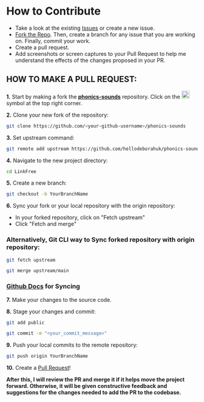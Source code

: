 # How to Contribute

- Take a look at the existing [Issues](https://github.com/hellodeborahuk/phonics-sounds/issues) or create a new issue.
- [Fork the Repo](https://github.com/hellodeborahuk/phonics-sounds/fork). Then, create a branch for any issue that you are working on. Finally, commit your work.
- Create a pull request.
- Add screenshots or screen captures to your Pull Request to help me understand the effects of the changes proposed in your PR.

## HOW TO MAKE A PULL REQUEST:

**1.** Start by making a fork the [**phonics-sounds**](https://github.com/hellodeborahuk/phonics-sounds) repository. Click on the <a href="https://github.com/hellodeborahuk/phonics-sounds/fork"><img src="https://i.imgur.com/G4z1kEe.png" height="21" width="21"></a> symbol at the top right corner.

**2.** Clone your new fork of the repository:

```bash
git clone https://github.com/<your-github-username>/phonics-sounds
```

**3.** Set upstream command:

```bash
git remote add upstream https://github.com/hellodeborahuk/phonics-sounds.git
```

**4.** Navigate to the new project directory:

```bash
cd LinkFree
```

**5.** Create a new branch:

```bash
git checkout -b YourBranchName
```

**6.** Sync your fork or your local repository with the origin repository:

- In your forked repository, click on "Fetch upstream"
- Click "Fetch and merge"

### Alternatively, Git CLI way to Sync forked repository with origin repository:

```bash
git fetch upstream
```

```bash
git merge upstream/main
```

### [Github Docs](https://docs.github.com/en/github/collaborating-with-pull-requests/addressing-merge-conflicts/resolving-a-merge-conflict-on-github) for Syncing

**7.** Make your changes to the source code.

**8.** Stage your changes and commit:

```bash
git add public
```

```bash
git commit -m "<your_commit_message>"
```

**9.** Push your local commits to the remote repository:

```bash
git push origin YourBranchName
```

**10.** Create a [Pull Request](https://help.github.com/en/github/collaborating-with-issues-and-pull-requests/creating-a-pull-request)!


**After this, I will review the PR and merge it if it helps move the project forward. Otherwise, it will be given constructive feedback and suggestions for the changes needed to add the PR to the codebase.**